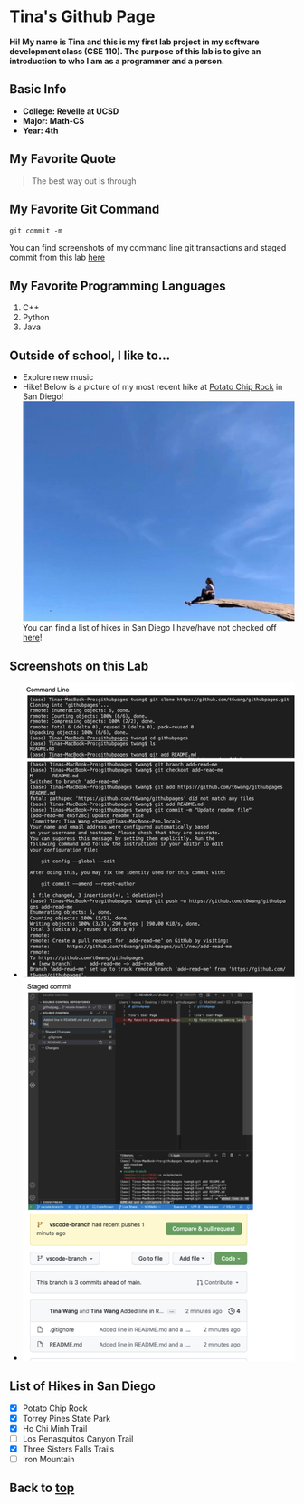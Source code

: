 <a name="my_name"></a>

# Tina's Github Page

**Hi! My name is Tina and this is my first lab project in my software development class (CSE 110). The purpose of this lab is to give an introduction to who I am as a programmer and a person.**

## Basic Info
- **College: Revelle at UCSD**
- **Major: Math-CS**
- **Year: 4th**

## My Favorite Quote
> The best way out is through

## My Favorite Git Command
```
git commit -m 

```
You can find screenshots of my command line git transactions and staged commit from this lab [here](#screenshots)

## My Favorite Programming Languages
1. C++
2. Python
3. Java

## Outside of school, I like to...
- Explore new music
- Hike! Below is a picture of my most recent hike at [Potato Chip Rock](https://en.wikipedia.org/wiki/Potato_Chip_Rock) in San Diego! ![picture](screenshots/potatochip.jpg)
You can find a list of hikes in San Diego I have/have not checked off [here](#hikes)!
  
<a name="screenshots"></a> 

## Screenshots on this Lab
- ![command line git transactions](screenshots/clgt.png)
- ![staged commit](screenshots/staged.png)

<a name="hikes"></a> 
## List of Hikes in San Diego
- [x] Potato Chip Rock
- [x] Torrey Pines State Park
- [x] Ho Chi Minh Trail
- [ ] Los Penasquitos Canyon Trail
- [x] Three Sisters Falls Trails
- [ ] Iron Mountain

## Back to [top](#my_name)






